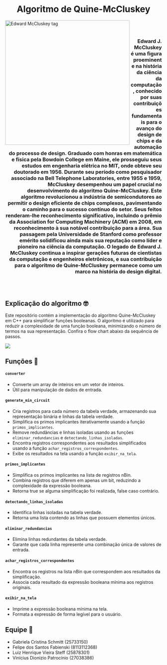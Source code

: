 <h1 align="center" >Algoritmo de Quine-McCluskey</h1> 

<div>
  <img src="https://github.com/GabrielaSchmitt/Quine-McCluskey/assets/86369677/c55f6d98-008c-45e0-a51f-b4ddc1347053" style="width: 400px; height: auto;" align="left" alt="Edward McCluskey tag" />

  <br></br>

  <h3 align="right">
  Edward J. McCluskey é uma figura proeminente na história da ciência da computação, conhecido por suas contribuições fundamentais para o avanço do design de chips e da automação do processo de design. Graduado com honras em matemática e física pela Bowdoin College em Maine, ele prosseguiu seus estudos em engenharia elétrica no MIT, onde obteve seu doutorado em 1956. Durante seu período como pesquisador associado na Bell Telephone Laboratories, entre 1955 e 1959, McCluskey desempenhou um papel crucial no desenvolvimento do algoritmo Quine-McCluskey. Este algoritmo revolucionou a indústria de semicondutores ao permitir o design eficiente de chips complexos, pavimentando o caminho para o sucesso contínuo do setor. Seus feitos renderam-lhe reconhecimento significativo, incluindo o prêmio da Association for Computing Machinery (ACM) em 2008, em reconhecimento à sua notável contribuição para a área. Sua passagem pela Universidade de Stanford como professor emérito solidificou ainda mais sua reputação como líder e pioneiro na ciência da computação. O legado de Edward J. McCluskey continua a inspirar gerações futuras de cientistas da computação e engenheiros eletrônicos, e sua contribuição para o algoritmo de Quine-McCluskey permanece como um marco na história do design digital.
  </h3>
</div>

<br></br>
<h2 align="left" >Explicação do algoritmo 🤓</h2>
<p> Este repositório contém a implementação do algoritmo Quine-McCluskey em C++ para simplificar funções booleanas. O algoritmo é utilizado para reduzir a complexidade de uma função booleana, minimizando o número de termos na sua representação. Confira o flow chart abaixo da sequência de passos.  </p>

[![](https://mermaid.ink/img/pako:eNpdkN9PwjAQgP-Vpr5AMggdrGx70MjvGRQivqj1obAijaxdus44mv3vdgUT4kOT6313313OwJ1MGYzhp6L5ASyfibh_32iq9AfodG7ByCx5ocEjF5qprKiJGLn82MyVLHOwrcANkHuAGjR2aGLWimcMJFl-5DsqdHFn2cQy8MoKVzJtJSkTmu8rsE6K9oU-ybOaiKkLZv9F4IVuj8zKZo7PzbQoGg09Nppmyvx6yqJl1-YZP7H2hVwmzIhYuCAxrsL2j-U3U1aQuPxDa1XqvNRgs1rb3ofz0iKFHszsGShP7cUMEQAQqA8sYwTGNkyp-iKQiNrW0VLLTSV2MNaqZB4s85RqNuHUHjr7S-ZUvEl5_YWxgT8w7iDc79o3QBgNUBjggQcrGKMQdfvYH_p-iKMQ4wjXHjw5A-r6UYCjXtgL-n409ANc_wLYeJAj?type=png)](https://mermaid.live/edit#pako:eNpdkN9PwjAQgP-Vpr5AMggdrGx70MjvGRQivqj1obAijaxdus44mv3vdgUT4kOT6313313OwJ1MGYzhp6L5ASyfibh_32iq9AfodG7ByCx5ocEjF5qprKiJGLn82MyVLHOwrcANkHuAGjR2aGLWimcMJFl-5DsqdHFn2cQy8MoKVzJtJSkTmu8rsE6K9oU-ybOaiKkLZv9F4IVuj8zKZo7PzbQoGg09Nppmyvx6yqJl1-YZP7H2hVwmzIhYuCAxrsL2j-U3U1aQuPxDa1XqvNRgs1rb3ofz0iKFHszsGShP7cUMEQAQqA8sYwTGNkyp-iKQiNrW0VLLTSV2MNaqZB4s85RqNuHUHjr7S-ZUvEl5_YWxgT8w7iDc79o3QBgNUBjggQcrGKMQdfvYH_p-iKMQ4wjXHjw5A-r6UYCjXtgL-n409ANc_wLYeJAj)

<h2 align="left" >Funções 🧩</h2>

#### `converter`
* Converte um array de inteiros em um vetor de inteiros.
* Útil para manipulação de dados de entrada.

#### `generate_min_circuit`
* Cria registros para cada número da tabela verdade, armazenando sua representação binária e linhas da tabela verdade.
* Simplifica os primos implicantes iterativamente usando a função `primos_implicantes`.
* Remove redundâncias e linhas isoladas usando as funções `eliminar_redundancias` e `detectando_linhas_isoladas`.
* Encontra registros correspondentes aos resultados simplificados usando a função `achar_registros_correspondentes`.
* Exibe os resultados na tela usando a função `exibir_na_tela`.

#### `primos_implicantes`
* Simplifica os primos implicantes na lista de registros nBin.
* Combina registros que diferem em apenas um bit, reduzindo a complexidade da expressão booleana.
* Retorna true se alguma simplificação foi realizada, false caso contrário.

#### `detectando_linhas_isoladas`
* Identifica linhas isoladas na tabela verdade.
* Retorna uma lista contendo as linhas que possuem elementos únicos.
  
#### `eliminar_redundancias`
* Elimina linhas redundantes da tabela verdade.
* Garante que cada linha represente uma combinação única de valores de entrada.
  
#### `achar_registros_correspondentes`
* Encontra os registros na lista nBin que correspondem aos resultados da simplificação.
* Associa cada resultado da expressão booleana mínima aos registros originais.

#### `exibir_na_tela`
* Imprime a expressão booleana mínima na tela.
* Formata a expressão de forma legível para o usuário.

<h2 align="left" >Equipe 🧠</h2>

- Gabriela Cristina Schmitt (25733150)
- Felipe dos Santos Fabienski (8113112368)
- Luiz Henrique Vieira Steff (25878301)
- Vinícius Dionizio Patrocínio (27038386)
